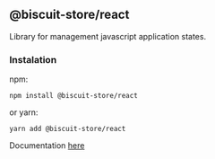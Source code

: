 ## @biscuit-store/react

Library for management javascript application states.

### Instalation 

npm:
```
npm install @biscuit-store/react
```
or yarn:
```
yarn add @biscuit-store/react
```

Documentation [here](https://github.com/Biscuit-javascript/biscuit-store)